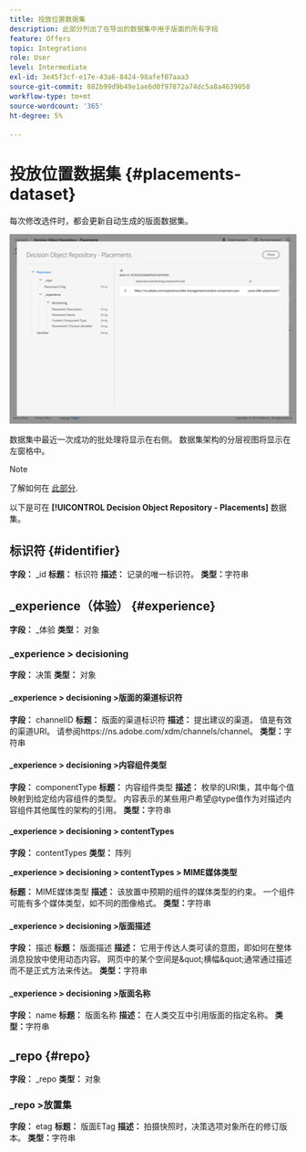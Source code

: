 ```yaml
---
title: 投放位置数据集
description: 此部分列出了在导出的数据集中用于版面的所有字段
feature: Offers
topic: Integrations
role: User
level: Intermediate
exl-id: 3e45f3cf-e17e-43a6-8424-98afef07aaa3
source-git-commit: 882b99d9b49e1ae6d0f97872a74dc5a8a4639050
workflow-type: tm+mt
source-wordcount: '365'
ht-degree: 5%

---
```


# 投放位置数据集 {#placements-dataset}

每次修改选件时，都会更新自动生成的版面数据集。

![](../assets/dataset-placements.png)

数据集中最近一次成功的批处理将显示在右侧。 数据集架构的分层视图将显示在左窗格中。

>[!NOTE]
>
>了解如何在 [此部分](../export-catalog/access-dataset.md).

以下是可在 **[!UICONTROL Decision Object Repository - Placements]** 数据集。

<!--A placement describes a location or place in a personalized message. It is used to set technical constraints for content that the personalization decision supplies. The placement also represents a request to produce certain types of metrics when an experience event is produced where this placement is involved. For instance, the placement facilitates a personalized clickable image inside an email shown to an end-user. The placement may for instance request from the assembled experience that the click on its image gets reported in an experience event with a metric https://ns.adobe.com/xdm/data/metrics/web/linkclicks and a reference to this placement.-->

## 标识符 {#identifier}

**字段：** _id
**标题：** 标识符
**描述：** 记录的唯一标识符。
**类型：**&#x200B;字符串

## _experience（体验） {#experience}

**字段：** _体验
**类型：** 对象

### _experience > decisioning

**字段：** 决策
**类型：** 对象

#### _experience > decisioning >版面的渠道标识符

**字段：** channelID
**标题：** 版面的渠道标识符
**描述：** 提出建议的渠道。 值是有效的渠道URI。 请参阅https://ns.adobe.com/xdm/channels/channel。
**类型：**&#x200B;字符串

#### _experience > decisioning >内容组件类型

**字段：** componentType
**标题：** 内容组件类型
**描述：** 枚举的URI集，其中每个值映射到给定给内容组件的类型。 内容表示的某些用户希望@type值作为对描述内容组件其他属性的架构的引用。
**类型：**&#x200B;字符串

#### _experience > decisioning > contentTypes

**字段：** contentTypes
**类型：** 阵列

**_experience > decisioning > contentTypes > MIME媒体类型**

**标题：** MIME媒体类型
**描述：** 该放置中预期的组件的媒体类型的约束。 一个组件可能有多个媒体类型，如不同的图像格式。
**类型：**&#x200B;字符串

#### _experience > decisioning >版面描述

**字段：** 描述
**标题：** 版面描述
**描述：** 它用于传达人类可读的意图，即如何在整体消息投放中使用动态内容。 网页中的某个空间是\&quot;横幅\&quot;通常通过描述而不是正式方法来传达。
**类型：**&#x200B;字符串

#### _experience > decisioning >版面名称

**字段：** name
**标题：** 版面名称
**描述：** 在人类交互中引用版面的指定名称。
**类型：**&#x200B;字符串

## _repo {#repo}

**字段：** _repo
**类型：** 对象

### _repo >放置集

**字段：** etag
**标题：** 版面ETag
**描述：** 拍摄快照时，决策选项对象所在的修订版本。
**类型：**&#x200B;字符串
